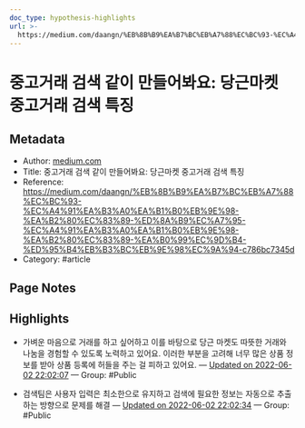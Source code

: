 ```yaml
---
doc_type: hypothesis-highlights
url: >-
  https://medium.com/daangn/%EB%8B%B9%EA%B7%BC%EB%A7%88%EC%BC%93-%EC%A4%91%EA%B3%A0%EA%B1%B0%EB%9E%98-%EA%B2%80%EC%83%89-%ED%8A%B9%EC%A7%95-%EC%A4%91%EA%B3%A0%EA%B1%B0%EB%9E%98-%EA%B2%80%EC%83%89-%EA%B0%99%EC%9D%B4-%ED%95%B4%EB%B3%BC%EB%9E%98%EC%9A%94-c786bc7345d
---
```


# 중고거래 검색 같이 만들어봐요: 당근마켓 중고거래 검색 특징

## Metadata
- Author: [medium.com]()
- Title: 중고거래 검색 같이 만들어봐요: 당근마켓 중고거래 검색 특징
- Reference: https://medium.com/daangn/%EB%8B%B9%EA%B7%BC%EB%A7%88%EC%BC%93-%EC%A4%91%EA%B3%A0%EA%B1%B0%EB%9E%98-%EA%B2%80%EC%83%89-%ED%8A%B9%EC%A7%95-%EC%A4%91%EA%B3%A0%EA%B1%B0%EB%9E%98-%EA%B2%80%EC%83%89-%EA%B0%99%EC%9D%B4-%ED%95%B4%EB%B3%BC%EB%9E%98%EC%9A%94-c786bc7345d
- Category: #article

## Page Notes
## Highlights
- 가벼운 마음으로 거래를 하고 싶어하고 이를 바탕으로 당근 마켓도 따뜻한 거래와 나눔을 경험할 수 있도록 노력하고 있어요. 이러한 부분을 고려해 너무 많은 상품 정보를 받아 상품 등록에 허들을 주는 걸 피하고 있어요. — [Updated on 2022-06-02 22:02:07](https://hyp.is/NP8j1uJ0Eey-cjdL5Qxg8g/medium.com/daangn/%EB%8B%B9%EA%B7%BC%EB%A7%88%EC%BC%93-%EC%A4%91%EA%B3%A0%EA%B1%B0%EB%9E%98-%EA%B2%80%EC%83%89-%ED%8A%B9%EC%A7%95-%EC%A4%91%EA%B3%A0%EA%B1%B0%EB%9E%98-%EA%B2%80%EC%83%89-%EA%B0%99%EC%9D%B4-%ED%95%B4%EB%B3%BC%EB%9E%98%EC%9A%94-c786bc7345d) — Group: #Public

- 검색팀은 사용자 입력은 최소한으로 유지하고 검색에 필요한 정보는 자동으로 추출하는 방향으로 문제를 해결 — [Updated on 2022-06-02 22:02:34](https://hyp.is/RQ7rnuJ0EeyyLKdA7p7oaw/medium.com/daangn/%EB%8B%B9%EA%B7%BC%EB%A7%88%EC%BC%93-%EC%A4%91%EA%B3%A0%EA%B1%B0%EB%9E%98-%EA%B2%80%EC%83%89-%ED%8A%B9%EC%A7%95-%EC%A4%91%EA%B3%A0%EA%B1%B0%EB%9E%98-%EA%B2%80%EC%83%89-%EA%B0%99%EC%9D%B4-%ED%95%B4%EB%B3%BC%EB%9E%98%EC%9A%94-c786bc7345d) — Group: #Public



